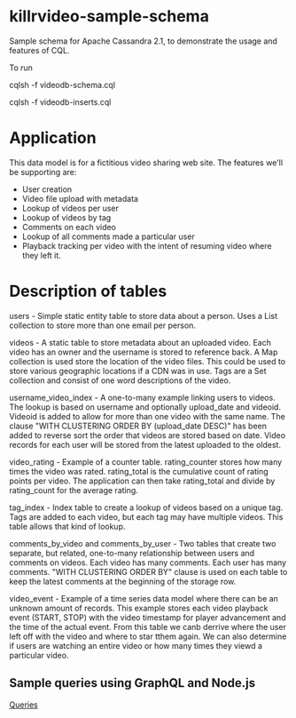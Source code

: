 # killrvideo-sample-schema

Sample schema for Apache Cassandra 2.1, to demonstrate the usage and features of CQL.

To run

cqlsh -f videodb-schema.cql

cqlsh -f videodb-inserts.cql

# Application

This data model is for a fictitious video sharing web site. The features we'll be supporting are:

- User creation
- Video file upload with metadata
- Lookup of videos per user
- Lookup of videos by tag
- Comments on each video
- Lookup of all comments made a particular user
- Playback tracking per video with the intent of resuming video where they left it.

# Description of tables

users - Simple static entity table to store data about a person. Uses a List collection to store more than one email per person.

videos - A static table to store metadata about an uploaded video. Each video has an owner and the username is stored to reference back. A Map collection is used store the location of the video files. This could be used to store various geographic locations if a CDN was in use. Tags are a Set collection and consist of one word descriptions of the video.

username_video_index - A one-to-many example linking users to videos. The lookup is based on username and optionally upload_date and videoid. Videoid is added to allow for more than one video with the same name. The clause "WITH CLUSTERING ORDER BY (upload_date DESC)" has been added to reverse sort the order that videos are stored based on date. Video records for each user will be stored from the latest uploaded to the oldest.

video_rating - Example of a counter table. rating_counter stores how many times the video was rated. rating_total is the cumulative count of rating points per video. The application can then take rating_total and divide by rating_count for the average rating.

tag_index - Index table to create a lookup of videos based on a unique tag. Tags are added to each video, but each tag may have multiple videos. This table allows that kind of lookup.

comments_by_video and comments_by_user - Two tables that create two separate, but related, one-to-many relationship between users and comments on videos. Each video has many comments. Each user has many comments. "WITH CLUSTERING ORDER BY" clause is used on each table to keep the latest comments at the beginning of the storage row.

video_event - Example of a time series data model where there can be an unknown amount of records. This example stores each video playback event (START, STOP) with the video timestamp for player advancement and the time of the actual event. From this table we canb derrive where the user left off with the video and where to star tthem again. We can also determine if users are watching an entire video or how many times they viewd a particular video.

## Sample queries using GraphQL and Node.js

[Queries](https://github.com/DobrinGanev/killrvideo-sample-schema-graphql/blob/master/nodejs/README.md)
